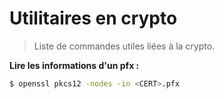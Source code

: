 # Utilitaires en crypto

> Liste de commandes utiles liées à la crypto.

**Lire les informations d'un pfx :**

```bash
$ openssl pkcs12 -nodes -in <CERT>.pfx
```

